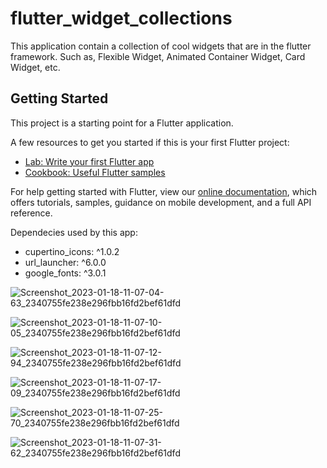 # flutter_widget_collections

This application contain a collection of cool widgets that are in the flutter framework. Such as, Flexible Widget, Animated Container Widget, Card Widget, etc.

## Getting Started

This project is a starting point for a Flutter application.

A few resources to get you started if this is your first Flutter project:

- [Lab: Write your first Flutter app](https://flutter.dev/docs/get-started/codelab)
- [Cookbook: Useful Flutter samples](https://flutter.dev/docs/cookbook)

For help getting started with Flutter, view our
[online documentation](https://flutter.dev/docs), which offers tutorials,
samples, guidance on mobile development, and a full API reference.

Dependecies used by this app:
- cupertino_icons: ^1.0.2
- url_launcher: ^6.0.0
- google_fonts: ^3.0.1

![Screenshot_2023-01-18-11-07-04-63_2340755fe238e296fbb16fd2bef61dfd](https://user-images.githubusercontent.com/58968817/213081823-c8c9686a-7d59-4349-b8f8-96ece6cfe655.jpg)

![Screenshot_2023-01-18-11-07-10-05_2340755fe238e296fbb16fd2bef61dfd](https://user-images.githubusercontent.com/58968817/213081834-e323edf0-b522-4482-bec3-96bbf54834bd.jpg)

![Screenshot_2023-01-18-11-07-12-94_2340755fe238e296fbb16fd2bef61dfd](https://user-images.githubusercontent.com/58968817/213081838-c5bf8c4a-c562-4c74-9d03-5c820db81e22.jpg)

![Screenshot_2023-01-18-11-07-17-09_2340755fe238e296fbb16fd2bef61dfd](https://user-images.githubusercontent.com/58968817/213081851-d055b953-c95e-4ff7-a5d7-c9037be47826.jpg)

![Screenshot_2023-01-18-11-07-25-70_2340755fe238e296fbb16fd2bef61dfd](https://user-images.githubusercontent.com/58968817/213081860-0fcc5ed3-9146-4a29-8b2e-12dc1c92bcf3.jpg)

![Screenshot_2023-01-18-11-07-31-62_2340755fe238e296fbb16fd2bef61dfd](https://user-images.githubusercontent.com/58968817/213081867-c5c345b7-2037-4aed-b117-ccd6d0e0eb65.jpg)
